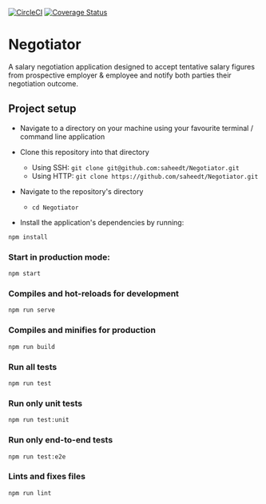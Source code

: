 [![CircleCI](https://circleci.com/gh/saheedt/Negotiator.svg?style=shield)](https://circleci.com/gh/saheedt/Negotiator)
[![Coverage Status](https://coveralls.io/repos/github/saheedt/Negotiator/badge.svg)](https://coveralls.io/github/saheedt/Negotiator)

# Negotiator
A salary negotiation application designed to accept tentative salary figures from prospective employer & employee and notify both parties their negotiation outcome.
## Project setup
* Navigate to a directory on your machine using your favourite terminal / command line application
* Clone this repository into that directory
  - Using SSH: ```git clone git@github.com:saheedt/Negotiator.git```
  - Using HTTP: ```git clone https://github.com/saheedt/Negotiator.git```
* Navigate to the repository's directory
    - `cd Negotiator`

* Install the application's dependencies by running:
```
npm install
```

### Start in production mode:
```
npm start
```

### Compiles and hot-reloads for development
```
npm run serve
```

### Compiles and minifies for production
```
npm run build
```

### Run all tests
```
npm run test
```

### Run only unit tests
```
npm run test:unit
```

### Run only end-to-end tests
```
npm run test:e2e
```

### Lints and fixes files
```
npm run lint
```

